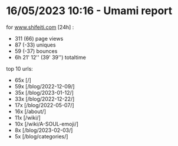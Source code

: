 # 16/05/2023 10:16 - Umami report
for www.shifeiti.com [24h] :

 - 311 (66) page views
 - 87 (-33) uniques
 - 59 (-37) bounces
 - 6h 21' 12'' (39' 39'') totaltime


top 10 urls:
 - 65x [/]
 - 59x [/blog/2022-12-09/]
 - 35x [/blog/2023-01-12/]
 - 33x [/blog/2022-12-22/]
 - 17x [/blog/2022-05-07/]
 - 16x [/about/]
 - 11x [/wiki/]
 - 10x [/wiki/A-SOUL-emoji/]
 - 8x [/blog/2023-02-03/]
 - 5x [/blog/categories/]


